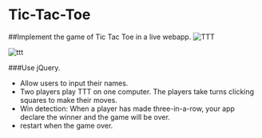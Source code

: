 # Tic-Tac-Toe
##Implement the game of Tic Tac Toe in a live webapp.
![TTT](http://i.imgur.com/8myyf11.png)

![ttt](http://i.imgur.com/lKv7EuE.png)


###Use jQuery.
* Allow users to input their names.
* Two players play TTT on one computer. The players take turns clicking squares to make their moves.
* Win detection: When a player has made three-in-a-row, your app declare the winner and the game will be over.
* restart when the game over.

